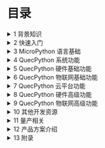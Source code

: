 # 目录

<details>
  <summary>1 背景知识</summary>

- [1.1 物联网和低代码开发](./background/iot-and-low-code.md)

- [1.2 无线通信模块简介](./background/wireless-modules.md)

- [1.3 QuecPython 简介](./background/about-qpy.md)

- [1.4 硬件选型](./background/selection-guide.md)

  </details>

<details>
  <summary>2 快速入门</summary>

- [2.1 准备工作](./quick-start/preparation.md)

- [2.2 上电与连接](./quick-start/boot-and-connect.md)

- [2.3 固件烧录](./quick-start/burn-firmware.md)

- [2.4 QPYcom 基本操作](./quick-start/qpycom-basic.md)

  </details>

<details>
  <summary>3 MicroPython 语言基础</summary>

- [3.1 基本语法规则](./mpy-syntax/rules.md)

- [3.2 变量和运算](./mpy-syntax/vars-and-ops.md)

- [3.3 程序流程控制](./mpy-syntax/flow-control.md)

- [3.4 常用容器类型](./mpy-syntax/containers.md)

- [3.5 函数](./mpy-syntax/functions.md)

  </details>

<details>
  <summary>4 QuecPython 系统功能</summary>

- [4.1 系统信息](./os/os-info.md)

- [4.2 日志功能](./os/log.md)

- [4.3 文件管理](./os/files.md)

- [4.4 时间功能](./os/time.md)

- [4.5 数据格式转换](./os/data-formattng.md)

- [4.6 电源管理](./os/power.md)

- [4.7 内存管理](./os/ram.md)

- [4.8 多线程](./os/threads.md)

- [4.9: 功耗管理](./os/pm.md)

  </details>

<details>
  <summary>5 QuecPython 硬件基础功能</summary>

- [5.1 GPIO](./hardware-basic/gpio.md)

- [5.2 外部中断](./hardware-basic/extint.md)

- [5.3 串口](./hardware-basic/uart.md)

- [5.4 I2C](./hardware-basic/i2c.md)

- [5.5 SPI](./hardware-basic/spi.md)

- [5.6 ADC](./hardware-basic/adc.md)

- [5.7 Timer](./hardware-basic/timer.md)

- [5.8 PWM](./hardware-basic/pwm.md)

- [5.9 看门狗](./hardware-basic/wdt.md)

  </details>

<details>
  <summary>6 QuecPython 物联网基础功能</summary>

- [6.1 天线、SIM 卡和网络注册](./iot-basic/preparation.md)

- [6.2 TCP 与 UDP 通信](./iot-basic/tcp-and-udp.md)

- [6.3 HTTP 通信](./iot-basic/http.md)

- [6.4 MQTT 通信](./iot-basic/mqtt.md)

- [6.5 WebSocket 通信](./iot-basic/websocket.md)

- [6.6 通信异常处理](./iot-basic/exceptions.md)

  </details>

<details>
  <summary>7 QuecPython 云平台功能</summary>

- [7.1 移远云](./clouds/quectel.md)

- [7.2 阿里云](./clouds/aliyun.md)

- [7.3 腾讯云](./clouds/tencent.md)

- [7.4 华为云](./clouds/huawei.md)

- [7.5 亚马逊云](./clouds/aws.md)

- [7.6 移动云](./clouds/onenet.md)

- [7.7 电信云](./clouds/ctyun.md)

  </details>

<details>
  <summary>8 QuecPython 硬件高级功能</summary>

- [8.1 屏幕显示](./hardware-advanced/screen.md)

- [8.2 LVGL](./hardware-advanced/lvgl.md)

- [8.3 摄像头](./hardware-advanced/camera.md)

- [8.4 低功耗](./hardware-advanced/pm.md)

- [8.5 音频和 TTS](./hardware-advanced/audio.md)

- [8.6 外接存储](./hardware-advanced/ext-storage.md)

- [8.7 外接以太网](./hardware-advanced/ext-ethernet.md)

- [8.8 矩阵键盘](./hardware-advanced/matrix-keypad.md)

- [8.9 BT 和 BLE](./hardware-advanced/bt-and-ble.md)

- [8.10 USB 网卡](./hardware-advanced/usb-wireless-card.md)

- [8.11 外接 WiFi](./hardware-advanced/ext-wifi.md)

  </details>

<details>
  <summary>9 QuecPython 物联网高级功能</summary>

- [9.1 APN 和数据拨号](./iot-advanced/apn-and-datacall.md)

- [9.2 语音通话](./iot-advanced/voicecall.md)

- [9.3 短信](./iot-advanced/sms.md)

- [9.4 定位](./iot-advanced/location.md)

- [9.5 OTA 升级](./iot-advanced/ota.md)

- [9.6 AES-128 加解密](./iot-advanced/aes128.md)

  </details>

<details>
  <summary>10 其他开发资源</summary>

- [10.1 QuecPython 编程框架](./other-resources/programming-framework.md)

- [10.2 HeliosSDK](./other-resources/helios-sdk.md)

  </details>

<details>
  <summary>11 量产相关</summary>

- [11.1 脚本加密和固件打包](./mass-production/encryption-and-packaging.md)

- [11.2 备份分区和数据安全区的使用](./mass-production/data-backup.md)

- [11.3 量产工具使用](./mass-production/production-tools.md)

- [11.4 产测工具使用](./mass-production/testing-tools.md)

- [11.5 硬件设计和生产注意事项](./mass-production/considerations.md)

  </details>

<details>
  <summary>12 产品方案介绍</summary>

- [12.1 DTU](./solutions/dtu.md)

- [12.2 定位器](./solutions/tracker.md)

- [12.3 对讲机](./solutions/poc.md)

- [12.4 电表](./solutions/smart-meter.md)

- [12.5 云喇叭](./solutions/payment-speaker.md)

- [12.6 门磁开关](./solutions/door-sensor.md)

- [12.7 学生卡](./solutions/student-card.md)

- [12.8 充电桩](./solutions/charging-pile.md)

  </details>

<details>
  <summary>13 附录</summary>

- [13.1 QuecPython 开发板板载资源列表](./appendix/evb-resources.md)

- [13.2 QuecPython 错误码汇总](./appendix/error-code.md)

- [13.3 QuecPython 异常处理流程](./appendix/exception-handling.md)

  </details>
